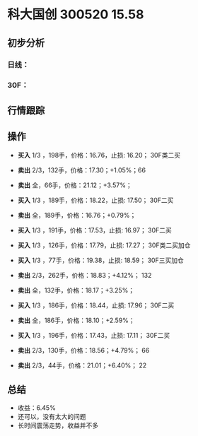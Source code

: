 # 科大国创 300520 15.58
## 初步分析
### 日线：
  
### 30F：
  
## 行情跟踪
  
## 操作
  - **买入** 1/3 ，198手，价格：16.76，止损: 16.20； 30F类二买
  - **卖出** 2/3，132手，价格：17.30；+1.05%；66
  - **卖出** 全，66手，价格：21.12；+3.57%；

  - **买入** 1/3 ，189手，价格：18.22，止损: 17.50； 30F二买
  - **卖出** 全，189手，价格：16.76；+0.79%；

  - **买入** 1/3 ，191手，价格：17.53，止损: 16.97； 30F二买
  - **买入** 1/3 ，126手，价格：17.79，止损: 17.27； 30F类二买加仓
  - **买入** 1/3 ，77手，价格：19.38，止损: 18.59； 30F三买加仓
  - **卖出** 2/3，262手，价格：18.83；+4.12%； 132
  - **卖出** 全，132手，价格：18.17；+3.25%；

  - **买入** 1/3 ，186手，价格：18.44，止损: 17.96； 30F二买
  - **卖出** 全，186手，价格：18.10；+2.59%；

  - **买入** 1/3 ，196手，价格：17.43，止损: 17.11； 30F二买
  - **卖出** 2/3，130手，价格：18.56；+4.79%； 66
  - **卖出** 2/3，44手，价格：21.01；+6.40%； 22

## 总结
  - 收益：6.45%
  - 还可以，没有太大的问题
  - 长时间震荡走势，收益并不多